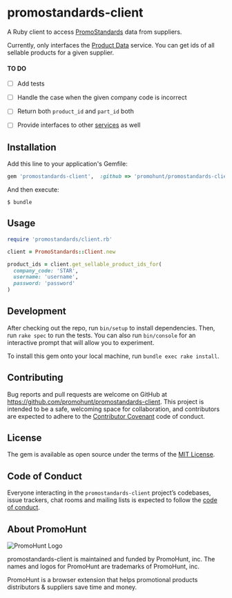# promostandards-client

A Ruby client to access [PromoStandards](https://promostandards.org) data from suppliers.

Currently, only interfaces the [Product Data](https://promostandards.org/service/view/7/) service. You can get ids of all sellable products for a given supplier.

#### TO DO
- [ ] Add tests
- [ ] Handle the case when the given company code is incorrect
- [ ] Return both `product_id` and `part_id` both
- [ ] Provide interfaces to other [services](https://promostandards.org/service/overview/) as well


## Installation

Add this line to your application's Gemfile:

```ruby
gem 'promostandards-client',  :github => 'promohunt/promostandards-client'
```

And then execute:

    $ bundle


## Usage

```ruby
require 'promostandards/client.rb'

client = PromoStandards::Client.new

product_ids = client.get_sellable_product_ids_for(
  company_code: 'STAR',
  username: 'username',
  password: 'password'
)
```


## Development

After checking out the repo, run `bin/setup` to install dependencies. Then, run `rake spec` to run the tests. You can also run `bin/console` for an interactive prompt that will allow you to experiment.

To install this gem onto your local machine, run `bundle exec rake install`.

## Contributing

Bug reports and pull requests are welcome on GitHub at https://github.com/promohunt/promostandards-client. This project is intended to be a safe, welcoming space for collaboration, and contributors are expected to adhere to the [Contributor Covenant](http://contributor-covenant.org) code of conduct.

## License

The gem is available as open source under the terms of the [MIT License](https://opensource.org/licenses/MIT).

## Code of Conduct

Everyone interacting in the `promostandards-client` project’s codebases, issue trackers, chat rooms and mailing lists is expected to follow the [code of conduct](https://github.com/promohunt/promostandards-client/blob/master/CODE_OF_CONDUCT.md).

## About PromoHunt
![PromoHunt Logo](https://s3.amazonaws.com/promohunt-production/static/brand/promohunt_logo_with_text_medium.png)

promostandards-client is maintained and funded by PromoHunt, inc. The names and logos for PromoHunt are trademarks of PromoHunt, inc.

PromoHunt is a browser extension that helps promotional products distributors & suppliers save time and money.
